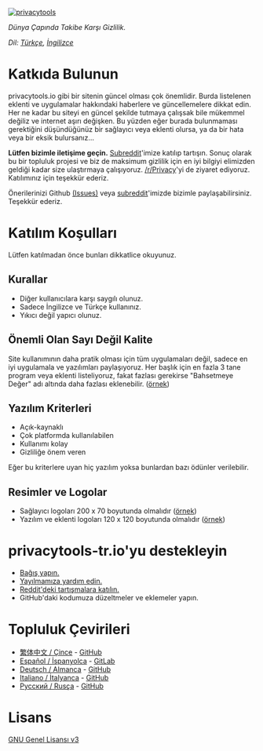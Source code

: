 [![privacytools](https://alperoot.github.io/privacytools-tr.io/img/layout/logo.png)](https://alperoot.github.io/privacytools-tr.io/)

_Dünya Çapında Takibe Karşı Gizlilik._

*Dil: [Türkçe](README.tr.md), [İngilizce](README.md)*

# Katkıda Bulunun

privacytools.io gibi bir sitenin güncel olması çok önemlidir. Burda listelenen eklenti ve uygulamalar hakkındaki haberlere ve güncellemelere dikkat edin. Her ne kadar bu siteyi en güncel şekilde tutmaya çalışsak bile mükemmel değiliz ve internet aşırı değişken. Bu yüzden eğer burada bulunmaması gerektiğini düşündüğünüz bir sağlayıcı veya eklenti olursa, ya da bir hata veya bir eksik bulursanız...

**Lütfen bizimle iletişime geçin.** [Subreddit](https://www.reddit.com/r/privacytoolsIO/)'imize katılıp tartışın. Sonuç olarak bu bir topluluk projesi ve biz de maksimum gizlilik için en iyi bilgiyi elimizden geldiği kadar size ulaştırmaya çalışıyoruz. [/r/Privacy](https://www.reddit.com/r/privacy)'yi de ziyaret ediyoruz. Katılımınız için teşekkür ederiz.

Önerilerinizi Github [(Issues)](https://github.com/alperoot/privacytools-tr.io/issues) veya [subreddit](https://www.reddit.com/r/privacytoolsIO/)'imizde bizimle paylaşabilirsiniz. Teşekkür ederiz.


# Katılım Koşulları
Lütfen katılmadan önce bunları dikkatlice okuyunuz.

## Kurallar

- Diğer kullanıcılara karşı saygılı olunuz.
- Sadece İngilizce ve Türkçe kullanınız.
- Yıkıcı değil yapıcı olunuz.

## Önemli Olan Sayı Değil Kalite

Site kullanımının daha pratik olması için tüm uygulamaları değil, sadece en iyi uygulamala ve yazılımları paylaşıyoruz. Her başlık için en fazla 3 tane program veya eklenti listeliyoruz, fakat fazlası gerekirse "Bahsetmeye Değer" adı altında daha fazlası eklenebilir. ([örnek](https://alperoot.github.io/privacytools-tr.io/#im))

## Yazılım Kriterleri

- Açık-kaynaklı
- Çok platformda kullanılabilen
- Kullanımı kolay 
- Gizliliğe önem veren

Eğer bu kriterlere uyan hiç yazılım yoksa bunlardan bazı ödünler verilebilir.

## Resimler ve Logolar

- Sağlayıcı logoları 200 x 70 boyutunda olmalıdır ([örnek](https://alperoot.github.io/privacytools-tr.io/img/provider/AirVPN.gif))
- Yazılım ve eklenti logoları 120 x 120 boyutunda olmalıdır ([örnek](https://alperoot.github.io/privacytools-tr.io/img/tools/ChatSecure.png))

# privacytools-tr.io'yu destekleyin

- [Bağış yapın.](https://alperoot.github.io/privacytools-tr.io/donate.html)
- [Yayılmamıza yardım edin.](https://alperoot.github.io/privacytools-tr.io/#participate)
- [Reddit'deki tartışmalara katılın.](https://www.reddit.com/r/privacytoolsIO/)
- GitHub'daki kodumuza düzeltmeler ve eklemeler yapın.

# Topluluk Çevirileri
- [繁体中文 / Çince](https://github.com/twngo/privacytools-zh) - [GitHub](https://github.com/twngo/privacytools-zh)
- [Español / İspanyolca](https://victorhck.gitlab.io/privacytools-es/) - [GitLab](https://gitlab.com/victorhck/privacytools-es)
- [Deutsch / Almanca](https://privacytools.it-sec.rocks/) - [GitHub](https://github.com/Anon215/privacytools.it-sec.rocks)
- [Italiano / İtalyanca](https://strappazzon.github.io/privacytools-it/) - [GitHub](https://github.com/Strappazzon/privacytools-it)
- [Русский / Rusça](https://privacytools.ru) - [GitHub](https://github.com/c0rdis/privacytools.ru)

# Lisans
[GNU Genel Lisansı v3](https://github.com/alperoot/privacytools-tr.io/blob/master/LICENSE.txt)
